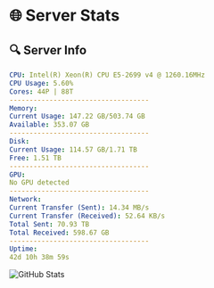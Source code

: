 # 🌐 Server Stats
## 🔍 Server Info
```yaml
CPU: Intel(R) Xeon(R) CPU E5-2699 v4 @ 1260.16MHz
CPU Usage: 5.60%
Cores: 44P | 88T
-----------------------------------
Memory:
Current Usage: 147.22 GB/503.74 GB
Available: 353.07 GB
-----------------------------------
Disk:
Current Usage: 114.57 GB/1.71 TB
Free: 1.51 TB
-----------------------------------
GPU:
No GPU detected
-----------------------------------
Network:
Current Transfer (Sent): 14.34 MB/s
Current Transfer (Received): 52.64 KB/s
Total Sent: 70.93 TB
Total Received: 598.67 GB
-----------------------------------
Uptime:
42d 10h 38m 59s
```
![GitHub Stats](https://img.shields.io/badge/Updated-2025-04-19_08:01:48-blue)